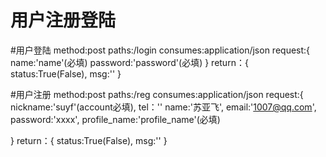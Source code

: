 # 用户注册登陆

#用户登陆
method:post
paths:/login
consumes:application/json
request:{
    name:'name'(必填)
    password:'password'(必填)
}
return：{
    status:True(False),
    msg:''
}

#用户注册
method:post
paths:/reg
consumes:application/json
request:{
    nickname:'suyf'(account必填),
    tel：''
    name:'苏亚飞',
    email:'1007@qq.com',
    password:'xxxx',
    profile_name:'profile_name'(必填)
    
}
return：{
    status:True(False),
    msg:''
}
